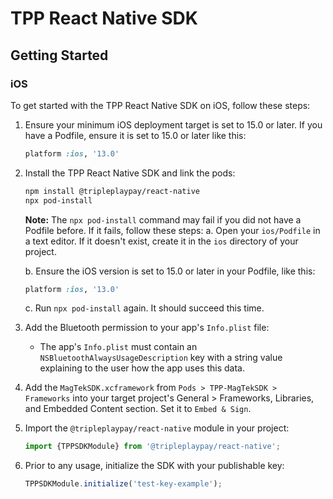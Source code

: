 
# TPP React Native SDK


## Getting Started

### iOS

To get started with the TPP React Native SDK on iOS, follow these steps:

1. Ensure your minimum iOS deployment target is set to 15.0 or later. If you have a Podfile, ensure it is set to 15.0 or later like this:

   ```ruby
   platform :ios, '13.0'
   ```

2. Install the TPP React Native SDK and link the pods:

   ```bash
   npm install @tripleplaypay/react-native
   npx pod-install
   ```
   **Note:** The `npx pod-install` command may fail if you did not have a Podfile before. If it fails, follow these steps:
   a. Open your `ios/Podfile` in a text editor. If it doesn't exist, create it in the `ios` directory of your project.

   b. Ensure the iOS version is set to 15.0 or later in your Podfile, like this:

      ```ruby
      platform :ios, '13.0'
      ```

   c. Run `npx pod-install` again. It should succeed this time.


3. Add the Bluetooth permission to your app's `Info.plist` file:
   - The app's `Info.plist` must contain an `NSBluetoothAlwaysUsageDescription` key with a string value explaining to the user how the app uses this data.

4. Add the `MagTekSDK.xcframework` from `Pods > TPP-MagTekSDK > Frameworks` into your target project's General > Frameworks, Libraries, and Embedded Content section. Set it to `Embed & Sign`.

5. Import the `@tripleplaypay/react-native` module in your project:

   ```jsx
   import {TPPSDKModule} from '@tripleplaypay/react-native';
   ```

6. Prior to any usage, initialize the SDK with your publishable key:

   ```jsx
   TPPSDKModule.initialize('test-key-example');
   ```
